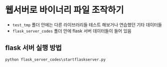 # 웹서버로 바이너리 파일 조작하기
- `test_tmp` 폴더 안에는 다른 라이브러리들 테스트 해보거나 연습했던 기타 데이터들
- `flask_server_codes` 폴더 안에 flask 서버 데이터들이 들어 있음

## flask 서버 실행 방법

```python
python flask_server_codes\startflaskserver.py
```
